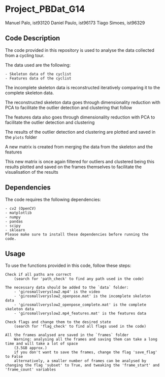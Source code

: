 # Project_PBDat_G14

Manuel Palo, ist93120
Daniel Paulo, ist96173
Tiago Simoes, ist96329

## Code Description

The code provided in this repository is used to analyse the data collected from a cycling tour.

The data used are the following:

    - Skeleton data of the cyclist
    - Features data of the cyclist   

The incomplete skeleton data is reconstructed iteratively comparing it to the complete skeleton data.

The reconstructed skeleton data goes through dimensionality reduction with PCA to facilitate the outlier detection and clustering that follow

The features data also goes through dimensionality reduction with PCA to facilitate the outlier detection and clustering

The results of the outlier detection and clustering are plotted and saved in the `plots` folder

A new matrix is created from merging the data from the skeleton and the features

This new matrix is once again filtered for outliers and clustered being this results plotted and saved on the frames themselves to facilitate the visualisation of the results

## Dependencies
The code requires the following dependencies:

    - cv2 (OpenCV)
    - matplotlib
    - numpy
    - pandas
    - scipy
    - sklearn
    Please make sure to install these dependencies before running the code.

## Usage
To use the functions provided in this code, follow these steps:

    Check if all paths are correct 
        (search for 'path_check' to find any path used in the code)

    The necessary data should be added to the `data` folder:
        - 'girosmallveryslow2.mp4' is the video
        - 'girosmallveryslow2_openpose.mat' is the incomplete skeleton data
        - 'girosmallveryslow2_openpose_complete.mat' is the complete skeleton data
        - 'girosmallveryslow2.mp4_features.mat' is the features data

    Check flags and change them to the desired state 
        (search for 'flag_check' to find all flags used in the code)

    All the frames analysed are saved in the `frames` folder
        Warning: analysing all the frames and saving them can take a long time and will take a lot of space 
        (3.5GB approx.)
        if you don't want to save the frames, change the flag 'save_flag' to False
        alternatively, a smaller number of frames can be analysed by changing the flag 'subset' to True, and tweaking the 'frame_start' and 'frame_count' variables

    



